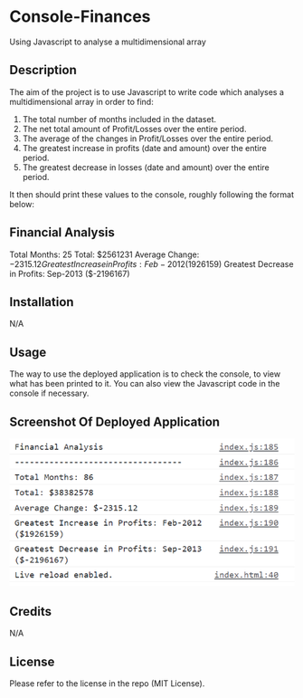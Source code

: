 # Console-Finances
Using Javascript to analyse a multidimensional array

## Description

The aim of the project is to use Javascript to write code which analyses a multidimensional array in order to find:

1. The total number of months included in the dataset.
2. The net total amount of Profit/Losses over the entire period.
3. The average of the changes in Profit/Losses over the entire period.
4. The greatest increase in profits (date and amount) over the entire period.
5. The greatest decrease in losses (date and amount) over the entire period.

It then should print these values to the console, roughly following the format below:

Financial Analysis
----------------------------
Total Months: 25
Total: $2561231
Average  Change: $-2315.12
Greatest Increase in Profits: Feb-2012 ($1926159)
Greatest Decrease in Profits: Sep-2013 ($-2196167)

## Installation

N/A

## Usage

The way to use the deployed application is to check the console, to view what has been printed to it. You can also view the Javascript code in the console if necessary. 

## Screenshot Of Deployed Application

![ScreenShot](screenshot1.png)

## Credits

N/A

## License

Please refer to the license in the repo (MIT License).
